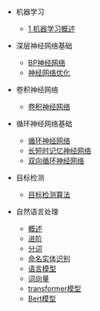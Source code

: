 <!-- docs/_sidebar.md -->

* 机器学习
    * [1 机器学习概述](./docs/大数据和AI算法/机器学习/1_机器学习概述.md)

* 深层神经网络基础
    * [BP神经网络](./docs/大数据和AI算法/深层神经网络基础/BP神经网络.md)
    * [神经网络优化](./docs/大数据和AI算法/深层神经网络基础/神经网络优化.md)

* 卷积神经网络
    * [卷积神经网络](./docs/大数据和AI算法/卷积神经网络/卷积神经网络基础.md)

* 循环神经网络基础
	* [循环神经网络](./docs/大数据和AI算法/循环神经网络基础/循环神经网络.md)
	* [长短时记忆神经网络](./docs/大数据和AI算法/循环神经网络基础/长短时记忆神经网络.md)
	* [双向循环神经网络](./docs/大数据和AI算法/循环神经网络基础/双向循环神经网络.md)

* 目标检测
    * [目标检测算法](./docs/大数据和AI算法/目标检测/目标检测算法.md)

* 自然语言处理
    * [概述](./docs/大数据和AI算法/自然语言处理/自然语言处理概述.md)
    * [进阶](./docs/大数据和AI算法/自然语言处理/自然语言处理进阶.md)
    * [分词](./docs/大数据和AI算法/自然语言处理/自然语言处理-分词.md)
    * [命名实体识别](./docs/大数据和AI算法/自然语言处理/命名实体识别.md)
    * [语言模型](./docs/大数据和AI算法/自然语言处理/语言模型.md)
    * [词向量](./docs/大数据和AI算法/自然语言处理/词向量.md)
    * [transformer模型](./docs/大数据和AI算法/自然语言处理/transformer模型.md)
    * [Bert模型](./docs/大数据和AI算法/自然语言处理/Bert模型.md)
